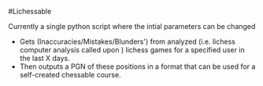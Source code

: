 #Lichessable

Currently a single python script where the intial parameters  can be changed

- Gets (Inaccuracies/Mistakes/Blunders') from analyzed (i.e. lichess computer analysis called upon ) lichess games for a specified user in the last X days. 
- Then outputs a PGN of these positions in a format that can be used for a self-created chessable course.
